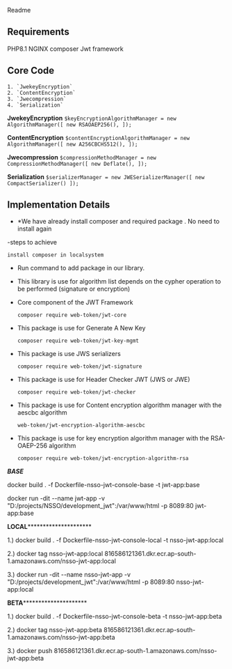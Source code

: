 Readme 
## Requirements
PHP8.1 NGINX
composer
Jwt framework 

## Core Code
    1. `JwekeyEncryption`
    2. `ContentEncryption`
    3. `Jwecompression`
    4. `Serialization`

**JwekeyEncryption**
	```
    $keyEncryptionAlgorithmManager = new AlgorithmManager([
        new RSAOAEP256(),
    ]);
	```
	
**ContentEncryption**
	```
    $contentEncryptionAlgorithmManager = new AlgorithmManager([
        new A256CBCHS512(),
    ]);
	```
	
**Jwecompression** 
	```
    $compressionMethodManager = new CompressionMethodManager([
        new Deflate(),
    ]);
	```

**Serialization**
	```
    $serializerManager = new JWESerializerManager([
        new CompactSerializer()
    ]);
	```

## Implementation Details 
  - *We have already install composer and required package . No need to install again
	
  -steps to achieve 
  
	install composer in localsystem

  - Run command to add package in our library.
  - This library is use for algorithm list depends on the cypher operation to be performed (signature or encryption)
  - Core component of the JWT Framework
    ```
    composer require web-token/jwt-core
    ```
  - This package is use for Generate A New Key
    ```
    composer require web-token/jwt-key-mgmt
    ```

  - This package is use JWS serializers
    ```
    composer require web-token/jwt-signature
    ```

  - This package is use for Header Checker JWT (JWS or JWE)
    ```
    composer require web-token/jwt-checker
    ```

  - This package is use for Content encryption algorithm manager with the aescbc algorithm
    ```    
    web-token/jwt-encryption-algorithm-aescbc
    ```
  - This package is use for key encryption algorithm manager with the RSA-OAEP-256 algorithm
    ```    
    composer require web-token/jwt-encryption-algorithm-rsa 
    ```

*****BASE*****

docker build . -f Dockerfile-nsso-jwt-console-base -t jwt-app:base

docker run -dit --name jwt-app -v "D:/projects/NSSO/development_jwt":/var/www/html -p 8089:80 jwt-app:base


****************LOCAL*************************************

1.) docker build . -f Dockerfile-nsso-jwt-console-local -t nsso-jwt-app:local

2.) docker tag nsso-jwt-app:local 816586121361.dkr.ecr.ap-south-1.amazonaws.com/nsso-jwt-app:local

3.) docker run -dit --name nsso-jwt-app -v "D:/projects/development_jwt":/var/www/html -p 8089:80 nsso-jwt-app:local


****************BETA*************************************

1.) docker build . -f Dockerfile-nsso-jwt-console-beta -t nsso-jwt-app:beta

2.) docker tag nsso-jwt-app:beta 816586121361.dkr.ecr.ap-south-1.amazonaws.com/nsso-jwt-app:beta

3.) docker push 816586121361.dkr.ecr.ap-south-1.amazonaws.com/nsso-jwt-app:beta
